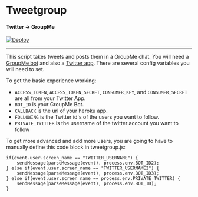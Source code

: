 Tweetgroup
===

#### Twitter -> GroupMe 

[![Deploy](https://www.herokucdn.com/deploy/button.svg)](https://heroku.com/deploy?template=https://raw.githubusercontent.com/eduxstad/Tweetgroup/master/app.json)

---

This script takes tweets and posts them in a GroupMe chat. You will need a [GroupMe bot](dev.groupme.com) and also a [Twitter app](https://apps.twitter.com/). There are several config variables you will need to set. 

To get the basic experience working:
* `ACCESS_TOKEN`, `ACCESS_TOKEN_SECRET`, `CONSUMER_KEY`, and `CONSUMER_SECRET` are all from your Twitter App. 
* `BOT_ID` is your GroupMe Bot. 
* `CALLBACK` is the url of your heroku app. 
* `FOLLOWING` is the Twitter id's of the users you want to follow. 
* `PRIVATE_TWITTER` is the username of the twitter account you want to follow

To get more advanced and add more users, you are going to have to manually define this code block in tweetgroup.js: 
```
if(event.user.screen_name == "TWITTER_USERNAME") {
	sendMessage(parseMessage(event), process.env.BOT_ID2);
} else if(event.user.screen_name == "TWITTER_USERNAME2") {
	sendMessage(parseMessage(event), process.env.BOT_ID3);
} else if(event.user.screen_name == process.env.PRIVATE_TWITTER) {
	sendMessage(parseMessage(event), process.env.BOT_ID);
}
``` 
